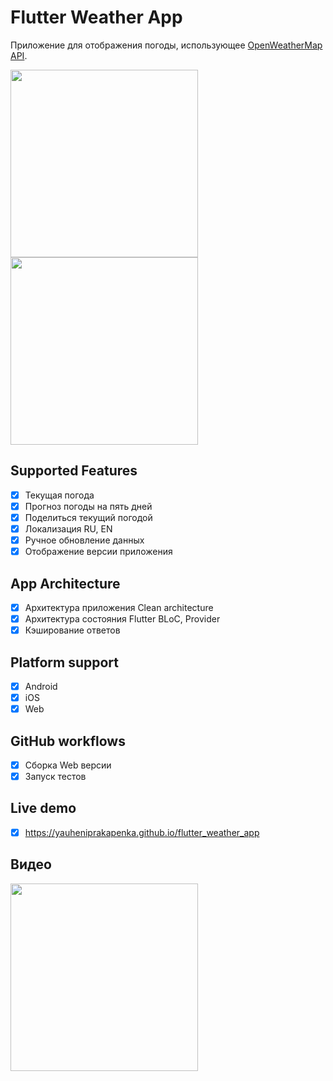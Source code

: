 # Flutter Weather App

Приложение для отображения погоды, использующее [OpenWeatherMap API](https://openweathermap.org/api).

<img src="https://user-images.githubusercontent.com/47568606/160784515-ce71cdc9-fa06-4839-b029-a5daf8e1971a.png" height=300>   <img src="https://user-images.githubusercontent.com/47568606/160784576-1a6fbab4-5277-4161-afd3-82f9f439204e.png" height=300>   

## Supported Features

- [x] Текущая погода
- [x] Прогноз погоды на пять дней
- [x] Поделиться текущий погодой
- [x] Локализация RU, EN
- [x] Ручное обновление данных
- [x] Отображение версии приложения

## App Architecture
- [x] Архитектура приложения Clean architecture
- [x] Архитектура состояния Flutter BLoC, Provider
- [x] Кэширование ответов

## Platform support
- [x] Android
- [x] iOS
- [x] Web

## GitHub workflows
- [x] Сборка Web версии
- [x] Запуск тестов

## Live demo
- [x]  https://yauheniprakapenka.github.io/flutter_weather_app

## Видео
<img src=".github/assets/demo-share.gif" height=300> 